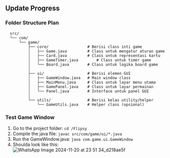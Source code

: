 ## Update Progress
### Folder Structure Plan
```
  src/
  └── com/
      └── game/
          ├── core/                 # Berisi class inti game
          │   ├── Game.java         # Class untuk mengatur aturan game
          │   ├── Card.java         # Class untuk representasi kartu
          │   ├── GameTimer.java        # Class untuk timer game
          │   └── Board.java        # Class untuk logika board game
          │
          ├── ui/                   # Berisi elemen GUI
          │   ├── GameWindow.java   # Main window class
          │   ├── MainMenu.java     # Class untuk layar menu utama
          │   ├── GamePanel.java    # Class untuk layar permainan
          │   └── Panel.java        # Interface untuk panel GUI
          │
          └── utils/                # Berisi kelas utility/helper
              └── GameUtils.java    # Helper class (opsional)
```


### Test Game Window
1. Go to the project folder: `cd /Flipsy`
2. Compile the java file: `javac src/com/game/ui/*.java`
3. Run the GameWindow.java:  `java com.game.ui.GameWindow`
4. Shoulda look like this:
   ![WhatsApp Image 2024-11-20 at 23 51 34_d218ae5f](https://github.com/user-attachments/assets/02201457-8010-4069-9261-0ffda2f36dd3)



